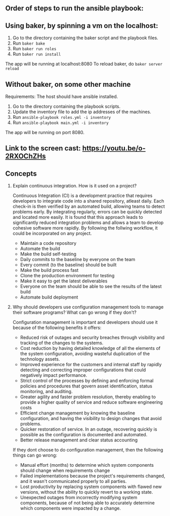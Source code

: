 ## Order of steps to run the ansible playbook:

## Using baker, by spinning a vm on the localhost:

1. Go to the directory containing the baker script and the playbook files.
2. Run `baker bake`
3. Run `baker run roles`
4. Run `baker run install`

The app will be running at localhost:8080
To reload baker, do `baker server reload`

## Without baker, on some other machine

Requirements: The host should have ansible installed.

1. Go to the directory containing the playbook scripts.
2. Update the inventory file to add the ip addresses of the machines.
2. Run `ansible-playbook roles.yml -i inventory`
3. Run `ansible-playbook main.yml -i inventory`

The app will be running on port 8080.

## Link to the screen cast: https://youtu.be/o-2RXOChZHs

## Concepts
1. Explain continuous integration. How is it used on a project?

   Continuous Integration (CI) is a development practice that requires developers to integrate code into a shared        repository, atleast daily. Each check-in is then verified by an automated build, allowing teams to detect problems early. By integrating regularly, errors can be quickly detected and located more easily. It is found that this approach leads to significantly reduced integration problems and allows a team to develop cohesive software more rapidly. By following the follwing workflow, it could be incorporated on any project.
    - Maintain a code repository
    - Automate the build
    - Make the build self-testing
    - Daily commits to the baseline by everyone on the team
    - Every commit (to the baseline) should be built
    - Make the build process fast
    - Clone the production environment for testing
    - Make it easy to get the latest deliverables
    - Everyone on the team should be able to see the results of the latest build
    - Automate build deployment

  2. Why should developers use configuration management tools to manage their software programs? What can go wrong if they don't?
  
     Configuration management is important and developers should use it because of the following benefits it offers:
       - Reduced risk of outages and security breaches through visibility and tracking of the changes to the systems.
       - Cost reduction by having detailed knowledge of all the elements of the system configuration, avoiding wasteful duplication of the technology assets.
       - Improved experience for the customers and internal staff  by rapidly detecting and correcting improper configurations that could negatively impact performance.
       - Strict control of the processes by defining and enforcing formal policies and procedures that govern asset identification, status monitoring, and auditing.
       - Greater agility and faster problem resolution, thereby enabling to provide a higher quality of service and reduce software engineering costs
       - Efficient change management by knowing the baseline configuration, and having the visibility to design changes that avoid problems.
       - Quicker restoration of service. In an outage, recovering quickly is possible as the configuration is documented and automated.
       - Better release management and clear status accounting
       
     If they dont choose to do configuration management, then the following things can go wrong:
       - Manual effort (months) to determine which system components should change when requirements change
       - Failed implementations because the project's requirements changed, and it wasn't communicated properly to all parties.
       - Lost productivity by replacing system components with flawed new versions, without the ability to quickly revert to a working state.
       - Unexpected outages from incorrectly modifying system components, because of not being able to accurately determine which components were impacted by a change.
  

